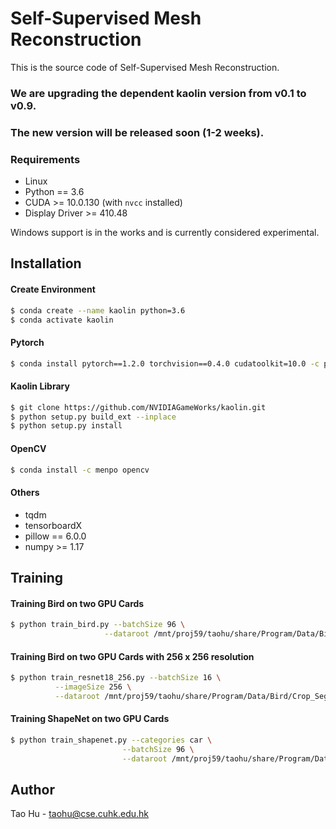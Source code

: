 # Self-Supervised Mesh Reconstruction
This is the source code of Self-Supervised Mesh Reconstruction.
### We are upgrading the dependent kaolin version from v0.1 to v0.9.
### The new version will be released soon (1-2 weeks).

### Requirements
- Linux
- Python == 3.6
- CUDA >= 10.0.130 (with `nvcc` installed)
- Display Driver >= 410.48

Windows support is in the works and is currently considered experimental.

## Installation
#### Create Environment
```sh
$ conda create --name kaolin python=3.6
$ conda activate kaolin
```

#### Pytorch
```sh
$ conda install pytorch==1.2.0 torchvision==0.4.0 cudatoolkit=10.0 -c pytorch
```
#### Kaolin Library
```sh
$ git clone https://github.com/NVIDIAGameWorks/kaolin.git
$ python setup.py build_ext --inplace
$ python setup.py install
```

#### OpenCV
```sh
$ conda install -c menpo opencv
```

#### Others
- tqdm
- tensorboardX
- pillow == 6.0.0
- numpy >= 1.17


## Training
#### Training Bird on two GPU Cards
```sh
$ python train_bird.py --batchSize 96 \
                     --dataroot /mnt/proj59/taohu/share/Program/Data/Bird/Crop_Seg_Images
```

#### Training Bird on two GPU Cards with 256 x 256 resolution
```sh
$ python train_resnet18_256.py --batchSize 16 \
          --imageSize 256 \
          --dataroot /mnt/proj59/taohu/share/Program/Data/Bird/Crop_Seg_Images
```

#### Training ShapeNet on two GPU Cards
```sh
$ python train_shapenet.py --categories car \
                         --batchSize 96 \
                         --dataroot /mnt/proj59/taohu/share/Program/Data/ShapeNet/ShapeNetRendering
```

## Author
Tao Hu - taohu@cse.cuhk.edu.hk
